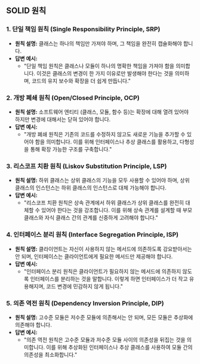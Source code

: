 ## SOLID 원칙

### 1. 단일 책임 원칙 (Single Responsibility Principle, SRP)
- **원칙 설명:** 클래스는 하나의 책임만 가져야 하며, 그 책임을 완전히 캡슐화해야 합니다.
- **답변 예시:**
  - "단일 책임 원칙은 클래스나 모듈이 하나의 명확한 책임을 가져야 함을 의미합니다. 이것은 클래스의 변경이 한 가지 이유로만 발생해야 한다는 것을 의미하며, 코드의 유지 보수와 확장을 더 쉽게 만듭니다."

### 2. 개방 폐쇄 원칙 (Open/Closed Principle, OCP)
- **원칙 설명:** 소프트웨어 엔티티 (클래스, 모듈, 함수 등)는 확장에 대해 열려 있어야 하지만 변경에 대해서는 닫혀 있어야 합니다.
- **답변 예시:**
  - "개방 폐쇄 원칙은 기존의 코드를 수정하지 않고도 새로운 기능을 추가할 수 있어야 함을 의미합니다. 이를 위해 인터페이스나 추상 클래스를 활용하고, 다형성을 통해 확장 가능한 구조를 구축합니다."

### 3. 리스코프 치환 원칙 (Liskov Substitution Principle, LSP)
- **원칙 설명:** 하위 클래스는 상위 클래스의 기능을 모두 사용할 수 있어야 하며, 상위 클래스의 인스턴스는 하위 클래스의 인스턴스로 대체 가능해야 합니다.
- **답변 예시:**
  - "리스코프 치환 원칙은 상속 관계에서 하위 클래스가 상위 클래스를 완전히 대체할 수 있어야 한다는 것을 강조합니다. 이를 위해 상속 관계를 설계할 때 부모 클래스와 자식 클래스 간의 관계를 신중하게 고려해야 합니다."

### 4. 인터페이스 분리 원칙 (Interface Segregation Principle, ISP)
- **원칙 설명:** 클라이언트는 자신이 사용하지 않는 메서드에 의존하도록 강요받아서는 안 되며, 인터페이스는 클라이언트에게 필요한 메서드만 제공해야 합니다.
- **답변 예시:**
  - "인터페이스 분리 원칙은 클라이언트가 필요하지 않는 메서드에 의존하지 않도록 인터페이스를 분리하는 것을 말합니다. 이렇게 하면 인터페이스가 더 작고 유용해지며, 코드 변경에 민감하지 않게 됩니다."

### 5. 의존 역전 원칙 (Dependency Inversion Principle, DIP)
- **원칙 설명:** 고수준 모듈은 저수준 모듈에 의존해서는 안 되며, 모든 모듈은 추상화에 의존해야 합니다.
- **답변 예시:**
  - "의존 역전 원칙은 고수준 모듈과 저수준 모듈 사이의 의존성을 뒤집는 것을 의미합니다. 이를 위해 추상화된 인터페이스나 추상 클래스를 사용하여 모듈 간의 의존성을 최소화합니다."
